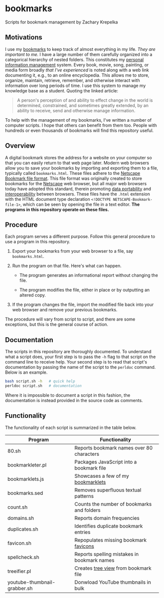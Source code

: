 # bookmarks

Scripts for bookmark management by Zachary Krepelka

<!--
	FILENAME: README.md
	AUTHOR: Zachary Krepelka
	DATE: Thursday, January 4th, 2024
	ORIGIN: https://github.com/zachary-krepelka/bookmarks.git
	UPDATED: Monday, April 15th, 2024 at 7:54 PM
-->

## Motivations

I use my [bookmarks][1] to keep track of almost everything in my life.  *They
are important to me.*  I have a large number of them carefully organized into a
categorical hierarchy of nested folders.  This constitutes my [personal
information management][2] system.  Every book, movie, song, painting, or media
form broadly *that I've experienced* is noted along with a web link documenting
it, e.g., to an online encyclopedia.  This allows me to store, organize,
maintain, retrieve, remember, and otherwise interact with information over long
periods of time.  I use this system to manage my knowledge base as a student.
Quoting the linked article:

> A person's perception of and ability to effect change in the world is
> determined, constrained, and sometimes greatly extended, by an ability to
> receive, send and otherwise manage information.

To help with the management of my bookmarks, I've written a number of computer
scripts.  I hope that others can benefit from them too.  People with hundreds or
even thousands of bookmarks will find this repository useful.

## Overview

A digital bookmark stores the address for a website on your computer so that you
can easily return to that web page later.  Modern web browsers allow you to save
your bookmarks by importing and exporting them to a file, typically called
`bookmarks.html`.  These files adhere to the [Netscape Bookmark file format][3].
This file format was originally created to store bookmarks for the [Netscape][4]
web browser, but all major web browsers today have adopted this standard,
therein promoting [data portability][5] and [interoperability][6] between
browsers.  These files have the `.html` extension with the HTML document type
declaration `<!DOCTYPE NETSCAPE-Bookmark-file-1>`, which can be seen by opening
the file in a text editor.  **The programs in this repository operate on these
files.**

## Procedure

Each program serves a different purpose.  Follow this general procedure to use
a program in this repository.

1. Export your bookmarks from your web browser to a file, say `bookmarks.html`.

2. Run the program on that file.  Here's what can happen.

	- The program generates an informational report without changing the
	  file.

	- The program modifies the file, either in place or by outputting an
	  altered copy.

3. If the program changes the file, import the modified file back into your web
   browser and remove your previous bookmarks.

The procedure will vary from script to script, and there are some exceptions,
but this is the general course of action.

## Documentation

The scripts in this repository are thoroughly documented.  To understand what a
script does, your first step is to pass the `-h` flag to that script on the
command line to receive help.  Your second step is to read that script's
documentation by passing the name of the script to the `perldoc` command.  Below
is an example.

```bash
bash script.sh -h   # quick help
perldoc script.sh   # documentation
```

Where it is impossible to document a script in this fashion, the documentation
is instead provided in the source code as comments.

## Functionality

The functionality of each script is summarized in the table below.

|  Program                      | Functionality                               |
| ----------------------------- | ------------------------------------------- |
| 80.sh                         | Reports bookmark names over 80 characters   |
| bookmarkleter.pl              | Packages JavaScript into a bookmark file    |
| bookmarklets.js               | Showcases a few of my [bookmarklets][7]     |
| bookmarks.sed                 | Removes superfluous textual patterns        |
| count.sh                      | Counts the number of bookmarks and folders  |
| domains.sh                    | Reports domain frequencies                  |
| duplicates.sh                 | Identifies duplicate bookmark entries       |
| favicon.sh                    | Repopulates missing bookmark [favicons][8]  |
| spellcheck.sh                 | Reports spelling mistakes in bookmark names |
| treeifier.pl                  | Creates [tree view][9] from bookmark file   |
| youtube-thumbnail-grabber.sh  | Donwload YouTube thumbnails in bulk         |

<!-- References -->

[1]: https://en.wikipedia.org/wiki/Bookmark_(digital)
[2]: https://en.wikipedia.org/wiki/Personal_information_management
[3]: https://learn.microsoft.com/en-us/previous-versions/windows/internet-explorer/ie-developer/platform-apis/aa753582(v=vs.85)
[4]: https://en.wikipedia.org/wiki/Netscape
[5]: https://en.wikipedia.org/wiki/Data_portability
[6]: https://en.wikipedia.org/wiki/Interoperability
[7]: https://en.wikipedia.org/wiki/Bookmarklet
[8]: https://en.wikipedia.org/wiki/Favicon
[9]: https://en.wikipedia.org/wiki/Tree_view
[10]: https://stackoverflow.com/questions/72772176/documentation-or-reference-for-netscape-bookmark-file-1-doctype
[11]: http://fileformats.archiveteam.org/wiki/Netscape_bookmarks
